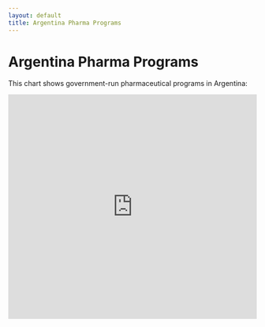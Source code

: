 ```yaml
---
layout: default
title: Argentina Pharma Programs
---
```


<h1>Argentina Pharma Programs</h1>

<p>This chart shows government-run pharmaceutical programs in Argentina:</p>

<iframe 
  title="A higher share of government spending is going towards healthcare amid Milei's austerity efforts" 
  aria-label="Grouped Columns" 
  id="datawrapper-chart-6hm9F" 
  src="https://datawrapper.dwcdn.net/6hm9F/3/" 
  scrolling="no" 
  frameborder="0" 
  style="width: 100%; border: none;" 
  height="456" 
  data-external="1">
</iframe>

<script type="text/javascript">
!function(){
  "use strict";
  window.addEventListener("message",function(a){
    if(void 0!==a.data["datawrapper-height"]){
      var e=document.querySelectorAll("iframe");
      for(var t in a.data["datawrapper-height"])
        for(var r,i=0;r=e[i];i++)
          if(r.contentWindow===a.source){
            var d=a.data["datawrapper-height"][t]+"px";
            r.style.height=d;
          }
    }
  })
}();
</script>
